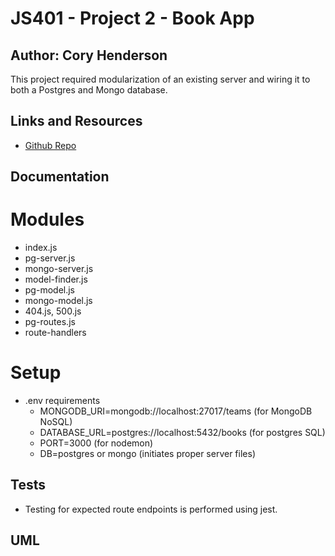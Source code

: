 # JS401 - Project 2 - Book App
## Author: Cory Henderson
This project required modularization of an existing server and wiring it to both a Postgres and Mongo database.

## Links and Resources
- [Github Repo](https://github.com/401-advanced-javascript-1/book-app)

## Documentation

# Modules
- index.js
- pg-server.js
- mongo-server.js
- model-finder.js
- pg-model.js
- mongo-model.js
- 404.js, 500.js
- pg-routes.js
- route-handlers


# Setup
- .env requirements
    - MONGODB_URI=mongodb://localhost:27017/teams (for MongoDB NoSQL)
    - DATABASE_URL=postgres://localhost:5432/books (for postgres SQL)
    - PORT=3000 (for nodemon)
    - DB=postgres or mongo (initiates proper server files)

## Tests
- Testing for expected route endpoints is performed using jest.

## UML
